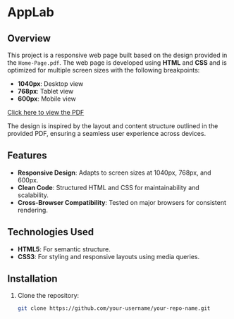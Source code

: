 # AppLab

## Overview

This project is a responsive web page built based on the design provided in the `Home-Page.pdf`. The web page is developed using **HTML** and **CSS** and is optimized for multiple screen sizes with the following breakpoints:
- **1040px**: Desktop view
- **768px**: Tablet view
- **600px**: Mobile view

[Click here to view the PDF](pdf-url)

The design is inspired by the layout and content structure outlined in the provided PDF, ensuring a seamless user experience across devices.

## Features

- **Responsive Design**: Adapts to screen sizes at 1040px, 768px, and 600px.
- **Clean Code**: Structured HTML and CSS for maintainability and scalability.
- **Cross-Browser Compatibility**: Tested on major browsers for consistent rendering.

## Technologies Used
- **HTML5**: For semantic structure.
- **CSS3**: For styling and responsive layouts using media queries.

## Installation
1. Clone the repository:
   ```bash
   git clone https://github.com/your-username/your-repo-name.git

